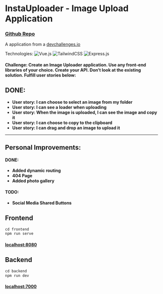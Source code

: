 # InstaUploader - Image Upload Application

### [Github Repo](https://github.com/samuglz/react-coronavirus-stats)


A application from a [devchallenges.io](https://devchallenges.io/challenges/O2iGT9yBd6xZBrOcVirx)

Technologies:
![Vue.js](https://img.shields.io/badge/vuejs-%2335495e.svg?style=for-the-badge&logo=vuedotjs&logoColor=%234FC08D)
![TailwindCSS](https://img.shields.io/badge/tailwindcss-%2338B2AC.svg?style=for-the-badge&logo=tailwind-css&logoColor=white)
![Express.js](https://img.shields.io/badge/express.js-%23404d59.svg?style=for-the-badge&logo=express&logoColor=%2361DAFB)

#### Challenge: Create an Image Uploader application. Use any front-end libraries of your choice. Create your API. Don’t look at the existing solution. Fulfill user stories below:

## DONE:
- **User story: I can choose to select an image from my folder**
- **User story: I can see a loader when uploading**
- **User story: When the image is uploaded, I can see the image and copy it**
- **User story: I can choose to copy to the clipboard**
- **User story: I can drag and drop an image to upload it**

---
## Personal Improvements:

#### DONE:

- **Added dynamic routing**
- **404 Page**
- **Added photo gallery**

#### TODO:
- **Social Media Shared Buttons**

## Frontend

```javascript
cd frontend
npm run serve
```
#### [localhost:8080](http://localhost:8080)

## Backend
```javascript
cd backend
npm run dev
```
#### [localhost:7000](http://localhost:7000)